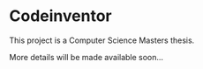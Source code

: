 # Codeinventor

This project is a Computer Science Masters thesis. 

More details will be made available soon...
